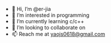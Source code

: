 - 👋 Hi, I’m @er-jia
- 👀 I’m interested in programming
- 🌱 I’m currently learning c/c++
- 💞️ I’m looking to collaborate on 
- 📫 Reach me at yaojs0618@gmail.com

<!---
er-jia/er-jia is a ✨ special ✨ repository because its `README.md` (this file) appears on your GitHub profile.
You can click the Preview link to take a look at your changes.
--->
